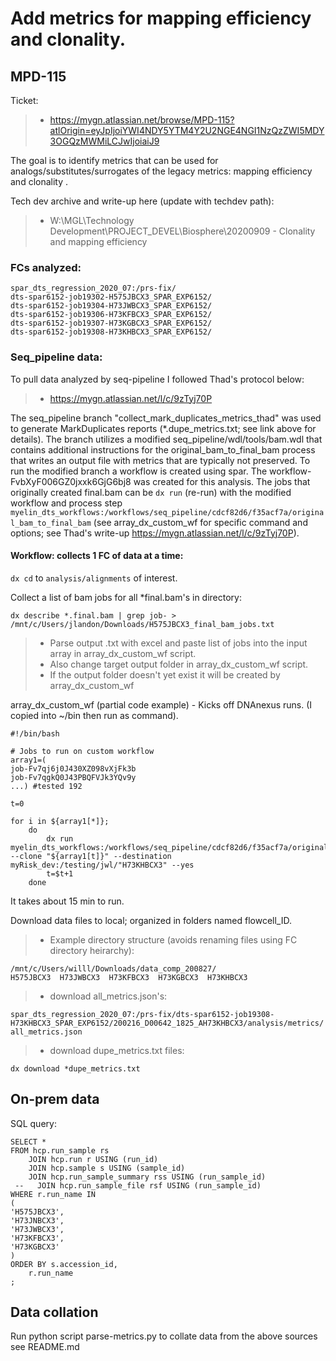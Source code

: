 # Add metrics for mapping efficiency and clonality.
 ## MPD-115
 Ticket:
 >* https://mygn.atlassian.net/browse/MPD-115?atlOrigin=eyJpIjoiYWI4NDY5YTM4Y2U2NGE4NGI1NzQzZWI5MDY3OGQzMWMiLCJwIjoiaiJ9
 
 The goal is to identify metrics that can be used for analogs/substitutes/surrogates of the legacy metrics:  mapping efficiency and clonality .

 Tech dev archive and write-up here (update with techdev path):
>* W:\MGL\Technology Development\PROJECT_DEVEL\Biosphere\20200909 - Clonality and mapping efficiency

### FCs analyzed:

```
spar_dts_regression_2020_07:/prs-fix/
dts-spar6152-job19302-H575JBCX3_SPAR_EXP6152/
dts-spar6152-job19304-H73JWBCX3_SPAR_EXP6152/
dts-spar6152-job19306-H73KFBCX3_SPAR_EXP6152/
dts-spar6152-job19307-H73KGBCX3_SPAR_EXP6152/
dts-spar6152-job19308-H73KHBCX3_SPAR_EXP6152/
```
### Seq_pipeline data:
To pull data analyzed by seq-pipeline I followed Thad's protocol below:
>* https://mygn.atlassian.net/l/c/9zTyj70P

The seq_pipeline branch "collect_mark_duplicates_metrics_thad" was used to generate MarkDuplicates reports (*.dupe_metrics.txt; see link above for details). The branch utilizes a modified seq_pipeline/wdl/tools/bam.wdl that contains additional instructions for the original_bam_to_final_bam process that writes an output file with metrics that are typically not preserved. To run the modified branch a workflow is created using spar. The workflow-FvbXyF006GZ0jxxk6GjG6bj8 was created for this analysis. The jobs that originally created final.bam can be `dx run` (re-run) with the modified workflow and process step `myelin_dts_workflows:/workflows/seq_pipeline/cdcf82d6/f35acf7a/original_bam_to_final_bam` (see array_dx_custom_wf for specific command and options; see Thad's write-up https://mygn.atlassian.net/l/c/9zTyj70P).  

#### Workflow:  collects 1 FC of data at a time:

`dx cd` to  `analysis/alignments` of interest.

Collect a list of bam jobs for all *final.bam's in directory:

`dx describe *.final.bam | grep job- > /mnt/c/Users/jlandon/Downloads/H575JBCX3_final_bam_jobs.txt `

>* Parse output .txt with excel and paste list of jobs into the input array in array_dx_custom_wf script.
>* Also change target output folder in array_dx_custom_wf script.
>* If the output folder doesn't yet exist it will be created by array_dx_custom_wf



array_dx_custom_wf  (partial code example) - Kicks off DNAnexus runs. (I copied into ~/bin then run as command).

```
#!/bin/bash

# Jobs to run on custom workflow
array1=(
job-Fv7qj6j0J430XZ098vXjFk3b
job-Fv7qgkQ0J43PBQFVJk3YQv9y
...) #tested 192

t=0

for i in ${array1[*]}; 
    do
        dx run myelin_dts_workflows:/workflows/seq_pipeline/cdcf82d6/f35acf7a/original_bam_to_final_bam --clone "${array1[t]}" --destination myRisk_dev:/testing/jwl/"H73KHBCX3" --yes
        t=$t+1
    done
```

It takes about 15 min to run.

Download data files to local; organized in folders named flowcell_ID.

>* Example directory structure (avoids renaming files using FC directory heirarchy):
```
/mnt/c/Users/willl/Downloads/data_comp_200827/
H575JBCX3  H73JWBCX3  H73KFBCX3  H73KGBCX3  H73KHBCX3
```
>* download all_metrics.json's:

`spar_dts_regression_2020_07:/prs-fix/dts-spar6152-job19308-H73KHBCX3_SPAR_EXP6152/200216_D00642_1825_AH73KHBCX3/analysis/metrics/all_metrics.json`

>* download dupe_metrics.txt files:

`dx download *dupe_metrics.txt`


## On-prem data
SQL query:

```
SELECT *
FROM hcp.run_sample rs
    JOIN hcp.run r USING (run_id)
    JOIN hcp.sample s USING (sample_id)
    JOIN hcp.run_sample_summary rss USING (run_sample_id)
 --   JOIN hcp.run_sample_file rsf USING (run_sample_id)
WHERE r.run_name IN 
(
'H575JBCX3',
'H73JNBCX3',
'H73JWBCX3',
'H73KFBCX3',
'H73KGBCX3'
)
ORDER BY s.accession_id,
    r.run_name
;

```

## Data collation

Run python script parse-metrics.py to collate data from the above sources see README.md

